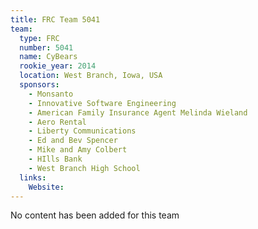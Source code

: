 ```yaml
---
title: FRC Team 5041
team:
  type: FRC
  number: 5041
  name: CyBears
  rookie_year: 2014
  location: West Branch, Iowa, USA
  sponsors:
    - Monsanto
    - Innovative Software Engineering
    - American Family Insurance Agent Melinda Wieland
    - Aero Rental
    - Liberty Communications
    - Ed and Bev Spencer
    - Mike and Amy Colbert
    - HIlls Bank
    - West Branch High School
  links:
    Website: 
---
```

No content has been added for this team
